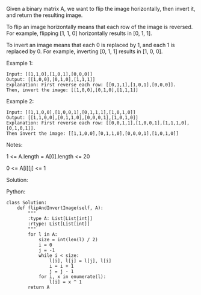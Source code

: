 Given a binary matrix A, we want to flip the image horizontally, then invert it, and return the resulting image.

To flip an image horizontally means that each row of the image is reversed.  For example, flipping [1, 1, 0] horizontally results in [0, 1, 1].

To invert an image means that each 0 is replaced by 1, and each 1 is replaced by 0. For example, inverting [0, 1, 1] results in [1, 0, 0].

Example 1:

```
Input: [[1,1,0],[1,0,1],[0,0,0]]
Output: [[1,0,0],[0,1,0],[1,1,1]]
Explanation: First reverse each row: [[0,1,1],[1,0,1],[0,0,0]].
Then, invert the image: [[1,0,0],[0,1,0],[1,1,1]]
```


Example 2:

```
Input: [[1,1,0,0],[1,0,0,1],[0,1,1,1],[1,0,1,0]]
Output: [[1,1,0,0],[0,1,1,0],[0,0,0,1],[1,0,1,0]]
Explanation: First reverse each row: [[0,0,1,1],[1,0,0,1],[1,1,1,0],[0,1,0,1]].
Then invert the image: [[1,1,0,0],[0,1,1,0],[0,0,0,1],[1,0,1,0]]
```

Notes:

1 <= A.length = A[0].length <= 20

0 <= A[i][j] <= 1

Solution:

Python:

```
class Solution:
    def flipAndInvertImage(self, A):
        """
        :type A: List[List[int]]
        :rtype: List[List[int]]
        """
        for l in A:
            size = int(len(l) / 2)
            i = 0
            j = -1
            while i < size:
                l[i], l[j] = l[j], l[i]
                i = i + 1
                j = j - 1
            for i, x in enumerate(l):
                l[i] = x ^ 1
        return A
```
